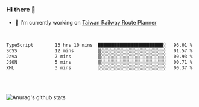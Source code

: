 ### Hi there 👋

- 🔭 I’m currently working on [Taiwan Railway Route Planner](https://github.com/Taiwan-Railway-Route-Planner)

<br/>

<!--START_SECTION:waka-->

```txt
TypeScript        13 hrs 10 mins  ████████████████████████░   96.01 %
SCSS              12 mins         ▒░░░░░░░░░░░░░░░░░░░░░░░░   01.57 %
Java              7 mins          ▒░░░░░░░░░░░░░░░░░░░░░░░░   00.93 %
JSON              5 mins          ▒░░░░░░░░░░░░░░░░░░░░░░░░   00.71 %
XML               3 mins          ░░░░░░░░░░░░░░░░░░░░░░░░░   00.37 %
```

<!--END_SECTION:waka-->

<br/>
<br/>

![Anurag's github stats](https://github-readme-stats.vercel.app/api?username=DepickereSven&show_icons=true&theme=tokyonight)



<!--
**DepickereSven/DepickereSven** is a ✨ _special_ ✨ repository because its `README.md` (this file) appears on your GitHub profile.

Here are some ideas to get you started:

- 🔭 I’m currently working on ...
- 🌱 I’m currently learning ...
- 👯 I’m looking to collaborate on ...
- 🤔 I’m looking for help with ...
- 💬 Ask me about ...
- 📫 How to reach me: ...
- 😄 Pronouns: ...
- ⚡ Fun fact: ...
-->
